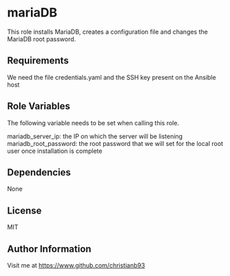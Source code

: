 mariaDB
=========

This role installs MariaDB, creates a configuration file and changes the MariaDB root password.

Requirements
------------

We need the file credentials.yaml and the SSH key present on the Ansible host

Role Variables
--------------

The following variable needs to be set when calling this role.

mariadb_server_ip: the IP on which the server will be listening
mariadb_root_password: the root password that we will set for the local root user once installation is complete

Dependencies
------------

None


License
-------

MIT

Author Information
------------------

Visit me at https://www.github.com/christianb93
